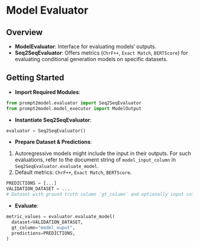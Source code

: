 # Model Evaluator

## Overview

- **ModelEvaluator**: Interface for evaluating models‘ outputs.
- **Seq2SeqEvaluator**: Offers metrics (`ChrF++`, `Exact Match`,
`BERTScore`) for evaluating conditional generation models on specific
datasets.

## Getting Started

- **Import Required Modules**:

```python
from prompt2model.evaluator import Seq2SeqEvaluator
from prompt2model.model_executor import ModelOutput
```

- **Instantiate Seq2SeqEvaluator**:

```python
evaluator = Seq2SeqEvaluator()
```

- **Prepare Dataset & Predictions**:

1. Autoregressive models might include the input in their outputs. For
such evaluations, refer to the document string of
 `model_input_column` in `Seq2SeqEvaluator.evaluate_model`.
2. Default metrics: `ChrF++`, `Exact Match`, `BERTScore`.

```python
PREDICTIONS = [...]
VALIDATION_DATASET = ...
# Dataset with ground truth column `gt_column` and optionally input column `model_input_column`.
```

- **Evaluate**:

```python
metric_values = evaluator.evaluate_model(
  dataset=VALIDATION_DATASET,
  gt_column="model_ouput",
  predictions=PREDICTIONS,
)
```
